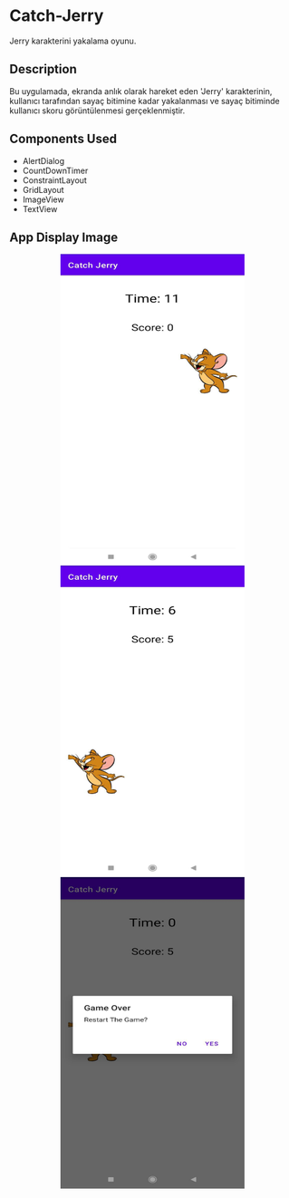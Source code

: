 # Catch-Jerry
 Jerry karakterini yakalama oyunu.

## Description
 Bu uygulamada, ekranda anlık olarak hareket eden 'Jerry' karakterinin, kullanıcı tarafından sayaç bitimine kadar yakalanması ve sayaç bitiminde kullanıcı skoru görüntülenmesi gerçeklenmiştir.
 
## Components Used
- AlertDialog
- CountDownTimer
- ConstraintLayout
- GridLayout
- ImageView
- TextView

## App Display Image
<p align="left">
  <img src="https://github.com/kursatmemis/Catch-Jerry/blob/main/images/img_1.jpg" width="325" height="550" style="display: block; margin: auto;">
  <img src="https://github.com/kursatmemis/Catch-Jerry/blob/main/images/img_2.jpg" width="325" height="550" style="display: block; margin: auto;">
  <img src="https://github.com/kursatmemis/Catch-Jerry/blob/main/images/img_3.jpg" width="325" height="550" style="display: block; margin: auto;">
</p>
